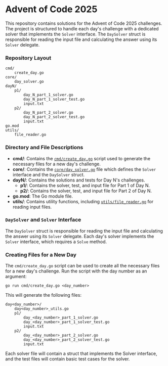 # Advent of Code 2025

This repository contains solutions for the Advent of Code 2025 challenges. The project is structured to handle each day's challenge with a dedicated solver that implements the `Solver` interface. The `DaySolver` struct is responsible for reading the input file and calculating the answer using its `Solver` delegate.

### Repository Layout
```
cmd/
    create_day.go
core/
    day_solver.go
dayN/
    p1/
        day_N_part_1_solver.go
        day_N_part_1_solver_test.go
        input.txt
    p2/
        day_N_part_2_solver.go
        day_N_part_2_solver_test.go
        input.txt
go.mod
utils/
    file_reader.go
```

### Directory and File Descriptions

- **cmd/**: Contains the [`cmd/create_day.go`](cmd/create_day.go) script used to generate the necessary files for a new day's challenge.
- **core/**: Contains the [`core/day_solver.go`](core/day_solver.go) file which defines the `Solver` interface and the `DaySolver` struct.
- **dayN/**: Contains the solutions and tests for Day N's challenges.
  - **p1/**: Contains the solver, test, and input file for Part 1 of Day N.
  - **p2/**: Contains the solver, test, and input file for Part 2 of Day N.
- **go.mod**: The Go module file.
- **utils/**: Contains utility functions, including [`utils/file_reader.go`](utils/file_reader.go) for reading input files.

### `DaySolver` and `Solver` Interface

The `DaySolver` struct is responsible for reading the input file and calculating the answer using its `Solver` delegate. Each day's solver implements the `Solver` interface, which requires a `Solve` method.

### Creating Files for a New Day

The `cmd/create_day.go` script can be used to create all the necessary files for a new day's challenge. Run the script with the day number as an argument:

`go run cmd/create_day.go <day_number>`

This will generate the following files:
```
day<day_number>/
    day<day_number>_utils.go
    p1/
        day_<day_number>_part_1_solver.go
        day_<day_number>_part_1_solver_test.go
        input.txt
    p2/
        day_<day_number>_part_2_solver.go
        day_<day_number>_part_2_solver_test.go
        input.txt
```
Each solver file will contain a struct that implements the Solver interface, and the test files will contain basic test cases for the solver.